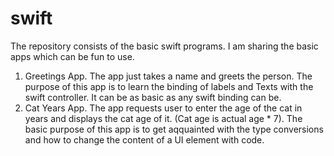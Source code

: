 # swift

The repository consists of the basic swift programs. I am sharing the basic apps which can be fun to use.
1. Greetings App. 
  The app just takes a name and greets the person. The purpose of this app is to learn the binding of labels and Texts with     the swift controller. It can be as basic as any swift binding can be.
2. Cat Years App.
  The app requests user to enter the age of the cat in years and displays the cat age of it. (Cat age is actual age * 7). The   basic purpose of this app is to get aqquainted with the type conversions and how to change the content of a UI element with   code. 

